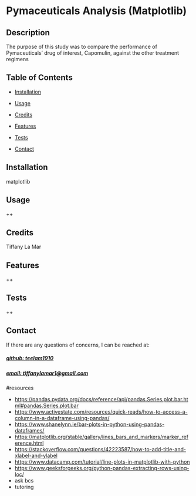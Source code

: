 # Pymaceuticals Analysis (Matplotlib)




## Description
The purpose of this study was to compare the performance of Pymaceuticals’ drug of interest, Capomulin, against the other treatment regimens



## Table of Contents
- [Installation](#installation)
- [Usage](#usage)
- [Credits](#credits)

- [Features](#features)
- [Tests](#tests)
- [Contact](#contact)

## Installation
matplotlib

## Usage
++

## Credits
Tiffany La Mar



## Features
++

## Tests
++

## Contact
If there are any questions of concerns, I can be reached at:
##### [github: teelam1910](https://github.com/teelam1910)
##### [email: tiffanylamar1@gmail.com](mailto:tiffanylamar1@gmail.com)


#resources
- https://pandas.pydata.org/docs/reference/api/pandas.Series.plot.bar.html#pandas.Series.plot.bar
- https://www.activestate.com/resources/quick-reads/how-to-access-a-column-in-a-dataframe-using-pandas/
- https://www.shanelynn.ie/bar-plots-in-python-using-pandas-dataframes/
- https://matplotlib.org/stable/gallery/lines_bars_and_markers/marker_reference.html
- https://stackoverflow.com/questions/42223587/how-to-add-title-and-xlabel-and-ylabel
- https://www.datacamp.com/tutorial/line-plots-in-matplotlib-with-python
- https://www.geeksforgeeks.org/python-pandas-extracting-rows-using-loc/
- ask bcs
- tutoring
